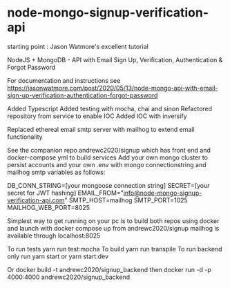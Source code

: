 # node-mongo-signup-verification-api

starting point : Jason Watmore's excellent tutorial

NodeJS + MongoDB - API with Email Sign Up, Verification, Authentication & Forgot Password

For documentation and instructions see https://jasonwatmore.com/post/2020/05/13/node-mongo-api-with-email-sign-up-verification-authentication-forgot-password


Added Typescript
Added testing with mocha, chai and sinon
Refactored repository from service to enable IOC
Added IOC with inversify

Replaced ethereal email smtp server with mailhog to extend email functionality

See the companion repo andrewc2020/signup which has front end and docker-compose yml to build services
Add your own mongo cluster to persist accounts and your own .env with mongo connectionstring and mailhog smtp variables as follows:

DB_CONN_STRING=[your mongoose connection string]
SECRET=[your secret for JWT hashing]
EMAIL_FROM="info@node-mongo-signup-verification-api.com"
SMTP_HOST=mailhog
SMTP_PORT=1025
MAILHOG_WEB_PORT=8025


Simplest way to get running on your pc is to build both repos using docker and launch with docker compose up from andrewc2020/signup
mailhog is available through localhost:8025

To run tests yarn run test:mocha 
To build yarn run transpile
To run backend only run yarn start or yarn start:dev

Or docker build -t andrewc2020/signup_backend then docker run -d -p 4000:4000 andrewc2020/signup_backend



